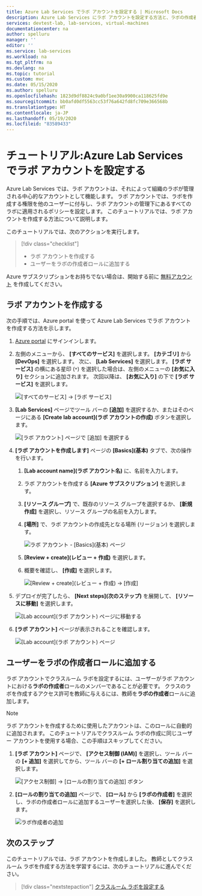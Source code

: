 ```yaml
---
title: Azure Lab Services でラボ アカウントを設定する | Microsoft Docs
description: Azure Lab Services にラボ アカウントを設定する方法と、ラボの作成者を追加する方法、ラボ アカウント内のラボで使用する Marketplace イメージを指定する方法について説明します。
services: devtest-lab, lab-services, virtual-machines
documentationcenter: na
author: spelluru
manager: ''
editor: ''
ms.service: lab-services
ms.workload: na
ms.tgt_pltfrm: na
ms.devlang: na
ms.topic: tutorial
ms.custom: mvc
ms.date: 05/15/2020
ms.author: spelluru
ms.openlocfilehash: 1823d9df8824c9a0bf1ee30a9900ca118625fd9e
ms.sourcegitcommit: bb0afd0df5563cc53f76a642fd8fc709e366568b
ms.translationtype: HT
ms.contentlocale: ja-JP
ms.lasthandoff: 05/19/2020
ms.locfileid: "83589433"
---
```

# <a name="tutorial-set-up-a-lab-account-with-azure-lab-services"></a>チュートリアル:Azure Lab Services でラボ アカウントを設定する
Azure Lab Services では、ラボ アカウントは、それによって組織のラボが管理される中心的なアカウントとして機能します。 ラボ アカウントでは、ラボを作成する権限を他のユーザーに付与し、ラボ アカウントの管理下にあるすべてのラボに適用されるポリシーを設定します。 このチュートリアルでは、ラボ アカウントを作成する方法について説明します。 

このチュートリアルでは、次のアクションを実行します。

> [!div class="checklist"]
> * ラボ アカウントを作成する
> * ユーザーをラボの作成者ロールに追加する

Azure サブスクリプションをお持ちでない場合は、開始する前に [無料アカウント](https://azure.microsoft.com/free/) を作成してください。

## <a name="create-a-lab-account"></a>ラボ アカウントを作成する
次の手順では、Azure portal を使って Azure Lab Services でラボ アカウントを作成する方法を示します。 

1. [Azure portal](https://portal.azure.com) にサインインします。
2. 左側のメニューから、 **[すべてのサービス]** を選択します。 **[カテゴリ]** から **[DevOps]** を選択します。 次に、 **[Lab Services]** を選択します。 **[ラボ サービス]** の横にある星印 (`*`) を選択した場合は、左側のメニューの **[お気に入り]** セクションに追加されます。 次回以降は、 **[お気に入り]** の下で **[ラボ サービス]** を選択します。

    ![[すべてのサービス] -> [ラボ サービス]](../media/tutorial-setup-lab-account/select-lab-accounts-service.png)
3. **[Lab Services]** ページでツール バーの **[追加]** を選択するか、またはそのページにある **[Create lab account]\(ラボ アカウントの作成\)** ボタンを選択します。 

    ![[ラボ アカウント] ページで [追加] を選択する](../media/tutorial-setup-lab-account/add-lab-account-button.png)
4. **[ラボ アカウントを作成します]** ページの **[Basics]\(基本\)** タブで、次の操作を行います。 
    1. **[Lab account name]\(ラボ アカウント名\)** に、名前を入力します。 
    2. ラボ アカウントを作成する **[Azure サブスクリプション]** を選択します。
    3. **[リソース グループ]** で、既存のリソース グループを選択するか、 **[新規作成]** を選択し、リソース グループの名前を入力します。
    4. **[場所]** で、ラボ アカウントの作成先となる場所 (リージョン) を選択します。 

        ![ラボ アカウント - [Basics]\(基本\) ページ](../media/tutorial-setup-lab-account/lab-account-basics-page.png)
    5. **[Review + create]\(レビュー + 作成\)** を選択します。
    6. 概要を確認し、 **[作成]** を選択します。 

        ![[Review + create]\(レビュー + 作成\) -> [作成]](../media/tutorial-setup-lab-account/create-button.png)    
5. デプロイが完了したら、 **[Next steps]\(次のステップ\)** を展開して、 **[リソースに移動]** を選択します。 

    ![[Lab account]\(ラボ アカウント\) ページに移動する](../media/tutorial-setup-lab-account/go-to-lab-account.png)
6. **[ラボ アカウント]** ページが表示されることを確認します。 

    ![[Lab account]\(ラボ アカウント\) ページ](../media/tutorial-setup-lab-account/lab-account-page.png)

## <a name="add-a-user-to-the-lab-creator-role"></a>ユーザーをラボの作成者ロールに追加する
ラボ アカウントでクラスルーム ラボを設定するには、ユーザーがラボ アカウントにおける**ラボの作成者**ロールのメンバーであることが必要です。 クラスのラボを作成するアクセス許可を教師に与えるには、教師を**ラボの作成者**ロールに追加します。

> [!NOTE]
> ラボ アカウントを作成するために使用したアカウントは、このロールに自動的に追加されます。 このチュートリアルでクラスルーム ラボの作成に同じユーザー アカウントを使用する場合、この手順はスキップしてください。 

1. **[ラボ アカウント]** ページで、 **[アクセス制御 (IAM)]** を選択し、ツール バーの **[+ 追加]** を選択してから、ツール バーの **[+ ロール割り当ての追加]** を選択します。 

    ![[アクセス制御] -> [ロールの割り当ての追加] ボタン](../media/tutorial-setup-lab-account/add-role-assignment-button.png)
1. **[ロールの割り当ての追加]** ページで、 **[ロール]** から **[ラボの作成者]** を選択し、ラボの作成者ロールに追加するユーザーを選択した後、 **[保存]** を選択します。 

    ![ラボ作成者の追加](../media/tutorial-setup-lab-account/add-lab-creator.png)


## <a name="next-steps"></a>次のステップ
このチュートリアルでは、ラボ アカウントを作成しました。 教師としてクラスルーム ラボを作成する方法を学習するには、次のチュートリアルに進んでください。

> [!div class="nextstepaction"]
> [クラスルーム ラボを設定する](tutorial-setup-classroom-lab.md)

